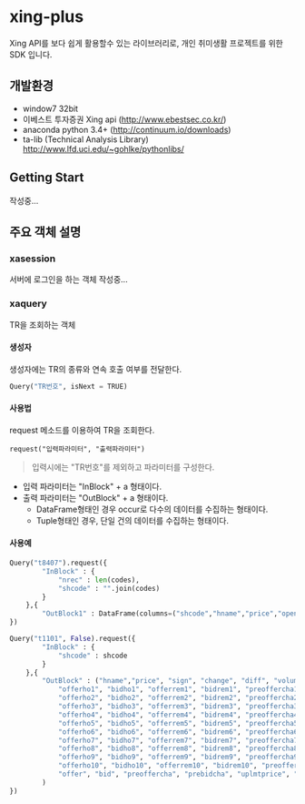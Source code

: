 # xing-plus
Xing API를 보다 쉽게 활용할수 있는 라이브러리로, 개인 취미생활 프로젝트를 위한 SDK 입니다.

## 개발환경
 - window7 32bit
 - 이베스트 투자증권 Xing api (http://www.ebestsec.co.kr/)
 - anaconda python 3.4+ (http://continuum.io/downloads)
 - ta-lib (Technical Analysis Library) http://www.lfd.uci.edu/~gohlke/pythonlibs/

## Getting Start
작성중...

## 주요 객체 설명
### xasession
서버에 로그인을 하는 객체
작성중...

### xaquery
TR을 조회하는 객체
#### 생성자
생성자에는 TR의 종류와 연속 호출 여부를 전달한다.
```python
Query("TR번호", isNext = TRUE)
```
#### 사용법
request 메소드를 이용하여 TR을 조회한다.
```
request("입력파라미터", "출력파라미터")
```

> 입력시에는 "TR번호"를 제외하고 파라미터를 구성한다.
 - 입력 파라미터는 "InBlock" + a 형태이다.  
 - 출력 파라미터는 "OutBlock" + a 형태이다.  
    - DataFrame형태인 경우 occur로 다수의 데이터를 수집하는 형태이다.
    - Tuple형태인 경우, 단일 건의 데이터를 수집하는 형태이다.  

#### 사용예
```python
Query("t8407").request({
		"InBlock" : {
			"nrec" : len(codes),
			"shcode" : "".join(codes)
		}
	},{
		"OutBlock1" : DataFrame(columns=("shcode","hname","price","open","high","low","sign","change","diff","volume"))
})

Query("t1101", False).request({
		"InBlock" : {
			"shcode" : shcode
		}
	},{
		"OutBlock" : ("hname","price", "sign", "change", "diff", "volume", "jnilclose",
			"offerho1", "bidho1", "offerrem1", "bidrem1", "preoffercha1","prebidcha1",
			"offerho2", "bidho2", "offerrem2", "bidrem2", "preoffercha2","prebidcha2",
			"offerho3", "bidho3", "offerrem3", "bidrem3", "preoffercha3","prebidcha3",
			"offerho4", "bidho4", "offerrem4", "bidrem4", "preoffercha4","prebidcha4",
			"offerho5", "bidho5", "offerrem5", "bidrem5", "preoffercha5","prebidcha5",
			"offerho6", "bidho6", "offerrem6", "bidrem6", "preoffercha6","prebidcha6",
			"offerho7", "bidho7", "offerrem7", "bidrem7", "preoffercha7","prebidcha7",
			"offerho8", "bidho8", "offerrem8", "bidrem8", "preoffercha8","prebidcha8",
			"offerho9", "bidho9", "offerrem9", "bidrem9", "preoffercha9","prebidcha9",
			"offerho10", "bidho10", "offerrem10", "bidrem10", "preoffercha10","prebidcha10",
			"offer", "bid", "preoffercha", "prebidcha", "uplmtprice", "dnlmtprice", "open", "high", "low", "ho_status", "hotime"
		)
})
```
